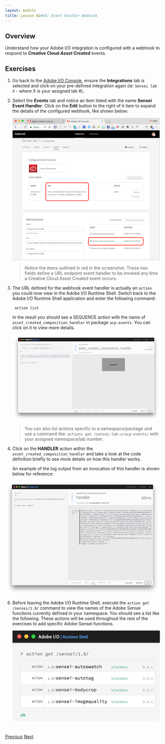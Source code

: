 ```yaml
---
layout: module
title: Lesson 4&#58; Event Handler Webhook
---
```


## Overview
Understand how your Adobe I/O integration is configured with a webhook to respond to **Creative Cloud _Asset Created_** events.

## Exercises
1. Go back to the [Adobe I/O Console](https://console.adobe.io), ensure the **Integrations** tab is selected and click on your pre-defined integration again (ie: `Sensei lab X` - where X is your assigned lab #).

2. Select the **Events** tab and notice an item listed with the name **Sensei Event Handler**. Click on the **Edit** button to the right of it  item to expand the details of the configured webhook, like shown below:

    ![](images/webhook-details.png)

    > Notice the items outlined in red in the screenshot. These two fields define a URL endpoint event handler to be invoked any time a Creative Cloud Asset Created event occurs.

3. The URL defined for the webhook event handler is actually an `action` you could now view in the Adobe I/O Runtime Shell. Switch back to the Adobe I/O Runtime Shell application and enter the following command:

        action list

    In the result you should see a SEQUENCE action with the name of `asset_created_composition_handler` in package `acp-events`. You can click on it to view more details.

    ![](images/asset_created_composition_handler.png)

   > You can also list actions specific to a namespace/package and use a command like: `actions get /sensei-lab-x/acp-events/` with your assigned namespace/lab number.

5. Click on the **HANDLER** action within the `asset_created_composition_handler` and take a look at the code definition briefly to see more details on how this handler works.

   An example of the log output from an invocation of this handler is shown below for reference:

![](images/handler-log-example.png)

6. Before leaving the Adobe I/O Runtime Shell, execute the `action get /sensei/1.0/` command to view the names of the Adobe Sensei functions currently defined in your namespace. You should see a list like the following. These actions will be used throughout the rest of the exercises to add specific Adobe Sensei functions.

   ![](images/sensei-action-list.png)
  

<!-- SAVE FOR LATER SETUP 
### Update Existing Integration
1. Locate the integration by the name of (add name)
2. Select the Events tab and click the **Add Webhook** button
3. Register the URL `https://runtime-preview.adobe.io/api/v1/web/<namespace>/cc/cc_event_handler` as the webhook for the`Creative Cloud Asset Create` event

   ![](images/webhook-settings.png)

4. Click the **Save** button and wait for the webhook to verify the challenge correctly.
   >You will know when the webhook verifies properly when the status changes to **Active** and no error or warning was received.


### New Integration
1. Click the **New Integration** button

2. On the next page, choose the **Receive near-real time events** option

3. On the next page, choose **Creative Cloud Assets**
...
-->



<div class="row" style="margin-top:40px;">
<div class="col-sm-12">
<a href="lesson3.html" class="btn btn-default"><i class="glyphicon glyphicon-chevron-left"></i> Previous</a>
<a href="lesson5.html" class="btn btn-default pull-right">Next <i class="glyphicon
glyphicon-chevron-right"></i></a>
</div>
</div>
